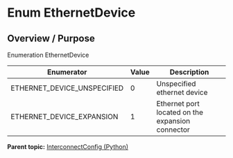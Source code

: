 # Enum EthernetDevice

## Overview / Purpose

Enumeration EthernetDevice

|Enumerator|Value|Description|
|----------|-----|-----------|
|ETHERNET\_DEVICE\_UNSPECIFIED|0|Unspecified ethernet device|
|ETHERNET\_DEVICE\_EXPANSION|1|Ethernet port located on the expansion connector|

**Parent topic:** [InterconnectConfig \(Python\)](../../summary_pages/InterconnectConfig.md)

